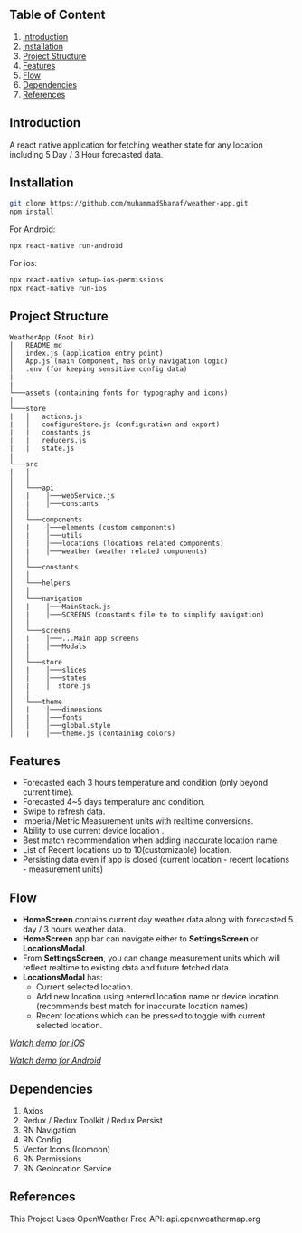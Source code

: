 ## Table of Content

1. [Introduction](#introduction)
2. [Installation](#installation)
3. [Project Structure](#project-structure)
4. [Features](#features)
5. [Flow](#flow)
6. [Dependencies](#dependencies)
7. [References](#references)

## Introduction
A react native application for fetching weather state  for any location including 5 Day / 3 Hour forecasted data.
## Installation
```sh
git clone https://github.com/muhammadSharaf/weather-app.git
npm install
```
For Android:
```sh
npx react-native run-android
```
For ios:
```sh
npx react-native setup-ios-permissions
npx react-native run-ios
```
## Project Structure
```
WeatherApp (Root Dir)
│   README.md
│   index.js (application entry point)    
│   App.js (main Component, has only navigation logic)
│   .env (for keeping sensitive config data)
|   
|   
└───assets (containing fonts for typography and icons)
|   
└───store
|   │   actions.js
|   │   configureStore.js (configuration and export)
|   |   constants.js
|   |   reducers.js
|   |   state.js
|
└───src
|   │   
│   │  
│   └───api
│   |    │───webService.js
│   |    │───constants
│   │  
│   └───components  
│   |    │───elements (custom components)
│   |    │───utils
│   |    │───locations (locations related components)
│   |    │───weather (weather related components)
│   │  
│   └───constants
│   │  
│   └───helpers
│   │  
│   └───navigation
│   |    │───MainStack.js
│   |    │───SCREENS (constants file to to simplify navigation)
│   │  
│   └───screens
│   |    │───...Main app screens
│   |    │───Modals
│   │  
│   └───store
│   |    │───slices 
│   |    │───states
│   |    │  store.js
│   │  
│   └───theme
│   |    │───dimensions 
│   |    │───fonts
│   |    │───global.style
│   |    │───theme.js (containing colors)
```
## Features
- Forecasted each 3 hours temperature and condition (only beyond current time).
- Forecasted 4~5 days temperature and condition.
- Swipe to refresh data.
- Imperial/Metric Measurement units with realtime conversions.
- Ability to use current device location .
- Best match recommendation when adding inaccurate location name.
- List of Recent locations up to 10(customizable) location.
- Persisting data even if app is closed (current location - recent locations - measurement units) 

## Flow
- **HomeScreen** contains current day weather data along with forecasted 5 day / 3 hours weather data.
- **HomeScreen** app bar can navigate either to **SettingsScreen** or **LocationsModal**.
- From **SettingsScreen**, you can change measurement units which will reflect realtime to existing data and future fetched data.
- **LocationsModal** has:
  - Current selected location.
  - Add new location using entered location name or device location. (recommends best match for inaccurate location names)
  - Recent locations which can be pressed to toggle with current selected location.

  
*[Watch demo for iOS](https://ibb.co/7yXCxX9)*

*[Watch demo for Android](https://ibb.co/rthx9LV)*

## Dependencies
1. Axios
2. Redux / Redux Toolkit / Redux Persist
3. RN Navigation
4. RN Config
5. Vector Icons (Icomoon)
6. RN Permissions
7. RN Geolocation Service

## References
This Project Uses OpenWeather Free API: api.openweathermap.org
